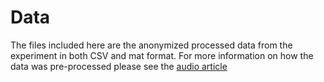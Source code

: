 # Data
The files included here are the anonymized processed data from the experiment in both CSV and mat format.
For more information on how the data was pre-processed please see the [audio article](https://doi.org/10.1051/aacus/2022059)